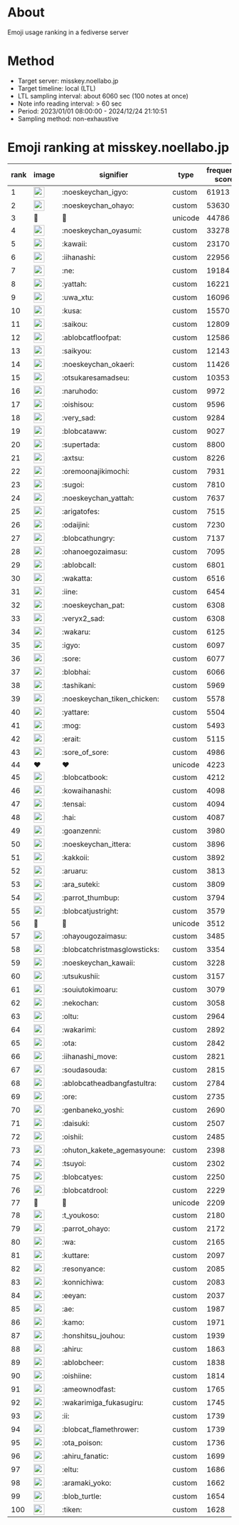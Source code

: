 # About
Emoji usage ranking in a fediverse server

# Method
- Target server: misskey.noellabo.jp
- Target timeline: local (LTL)
- LTL sampling interval: about 6060 sec (100 notes at once)
- Note info reading interval: > 60 sec
- Period: 2023/01/01 08:00:00 - 2024/12/24 21:10:51 
- Sampling method: non-exhaustive

# Emoji ranking at misskey.noellabo.jp

|rank|image|signifier|type|frequency score|
|----|----|----|----|----|
|1|<img height="24" src="https://misskey.noellabo.jp/emoji/noeskeychan_igyo.webp">|:noeskeychan_igyo:|custom|61913|
|2|<img height="24" src="https://misskey.noellabo.jp/emoji/noeskeychan_ohayo.webp">|:noeskeychan_ohayo:|custom|53630|
|3|🎉|🎉|unicode|44786|
|4|<img height="24" src="https://misskey.noellabo.jp/emoji/noeskeychan_oyasumi.webp">|:noeskeychan_oyasumi:|custom|33278|
|5|<img height="24" src="https://misskey.noellabo.jp/emoji/kawaii.webp">|:kawaii:|custom|23170|
|6|<img height="24" src="https://misskey.noellabo.jp/emoji/iihanashi.webp">|:iihanashi:|custom|22956|
|7|<img height="24" src="https://misskey.noellabo.jp/emoji/ne.webp">|:ne:|custom|19184|
|8|<img height="24" src="https://misskey.noellabo.jp/emoji/yattah.webp">|:yattah:|custom|16221|
|9|<img height="24" src="https://misskey.noellabo.jp/emoji/uwa_xtu.webp">|:uwa_xtu:|custom|16096|
|10|<img height="24" src="https://misskey.noellabo.jp/emoji/kusa.webp">|:kusa:|custom|15570|
|11|<img height="24" src="https://misskey.noellabo.jp/emoji/saikou.webp">|:saikou:|custom|12809|
|12|<img height="24" src="https://misskey.noellabo.jp/emoji/ablobcatfloofpat.webp">|:ablobcatfloofpat:|custom|12586|
|13|<img height="24" src="https://misskey.noellabo.jp/emoji/saikyou.webp">|:saikyou:|custom|12143|
|14|<img height="24" src="https://misskey.noellabo.jp/emoji/noeskeychan_okaeri.webp">|:noeskeychan_okaeri:|custom|11426|
|15|<img height="24" src="https://misskey.noellabo.jp/emoji/otsukaresamadseu.webp">|:otsukaresamadseu:|custom|10353|
|16|<img height="24" src="https://misskey.noellabo.jp/emoji/naruhodo.webp">|:naruhodo:|custom|9972|
|17|<img height="24" src="https://misskey.noellabo.jp/emoji/oishisou.webp">|:oishisou:|custom|9596|
|18|<img height="24" src="https://misskey.noellabo.jp/emoji/very_sad.webp">|:very_sad:|custom|9284|
|19|<img height="24" src="https://misskey.noellabo.jp/emoji/blobcataww.webp">|:blobcataww:|custom|9027|
|20|<img height="24" src="https://misskey.noellabo.jp/emoji/supertada.webp">|:supertada:|custom|8800|
|21|<img height="24" src="https://misskey.noellabo.jp/emoji/axtsu.webp">|:axtsu:|custom|8226|
|22|<img height="24" src="https://misskey.noellabo.jp/emoji/oremoonajikimochi.webp">|:oremoonajikimochi:|custom|7931|
|23|<img height="24" src="https://misskey.noellabo.jp/emoji/sugoi.webp">|:sugoi:|custom|7810|
|24|<img height="24" src="https://misskey.noellabo.jp/emoji/noeskeychan_yattah.webp">|:noeskeychan_yattah:|custom|7637|
|25|<img height="24" src="https://misskey.noellabo.jp/emoji/arigatofes.webp">|:arigatofes:|custom|7515|
|26|<img height="24" src="https://misskey.noellabo.jp/emoji/odaijini.webp">|:odaijini:|custom|7230|
|27|<img height="24" src="https://misskey.noellabo.jp/emoji/blobcathungry.webp">|:blobcathungry:|custom|7137|
|28|<img height="24" src="https://misskey.noellabo.jp/emoji/ohanoegozaimasu.webp">|:ohanoegozaimasu:|custom|7095|
|29|<img height="24" src="https://misskey.noellabo.jp/emoji/ablobcall.webp">|:ablobcall:|custom|6801|
|30|<img height="24" src="https://misskey.noellabo.jp/emoji/wakatta.webp">|:wakatta:|custom|6516|
|31|<img height="24" src="https://misskey.noellabo.jp/emoji/iine.webp">|:iine:|custom|6454|
|32|<img height="24" src="https://misskey.noellabo.jp/emoji/noeskeychan_pat.webp">|:noeskeychan_pat:|custom|6308|
|33|<img height="24" src="https://misskey.noellabo.jp/emoji/veryx2_sad.webp">|:veryx2_sad:|custom|6308|
|34|<img height="24" src="https://misskey.noellabo.jp/emoji/wakaru.webp">|:wakaru:|custom|6125|
|35|<img height="24" src="https://misskey.noellabo.jp/emoji/igyo.webp">|:igyo:|custom|6097|
|36|<img height="24" src="https://misskey.noellabo.jp/emoji/sore.webp">|:sore:|custom|6077|
|37|<img height="24" src="https://misskey.noellabo.jp/emoji/blobhai.webp">|:blobhai:|custom|6066|
|38|<img height="24" src="https://misskey.noellabo.jp/emoji/tashikani.webp">|:tashikani:|custom|5969|
|39|<img height="24" src="https://misskey.noellabo.jp/emoji/noeskeychan_tiken_chicken.webp">|:noeskeychan_tiken_chicken:|custom|5578|
|40|<img height="24" src="https://misskey.noellabo.jp/emoji/yattare.webp">|:yattare:|custom|5504|
|41|<img height="24" src="https://misskey.noellabo.jp/emoji/mog.webp">|:mog:|custom|5493|
|42|<img height="24" src="https://misskey.noellabo.jp/emoji/erait.webp">|:erait:|custom|5115|
|43|<img height="24" src="https://misskey.noellabo.jp/emoji/sore_of_sore.webp">|:sore_of_sore:|custom|4986|
|44|❤|❤|unicode|4223|
|45|<img height="24" src="https://misskey.noellabo.jp/emoji/blobcatbook.webp">|:blobcatbook:|custom|4212|
|46|<img height="24" src="https://misskey.noellabo.jp/emoji/kowaihanashi.webp">|:kowaihanashi:|custom|4098|
|47|<img height="24" src="https://misskey.noellabo.jp/emoji/tensai.webp">|:tensai:|custom|4094|
|48|<img height="24" src="https://misskey.noellabo.jp/emoji/hai.webp">|:hai:|custom|4087|
|49|<img height="24" src="https://misskey.noellabo.jp/emoji/goanzenni.webp">|:goanzenni:|custom|3980|
|50|<img height="24" src="https://misskey.noellabo.jp/emoji/noeskeychan_ittera.webp">|:noeskeychan_ittera:|custom|3896|
|51|<img height="24" src="https://misskey.noellabo.jp/emoji/kakkoii.webp">|:kakkoii:|custom|3892|
|52|<img height="24" src="https://misskey.noellabo.jp/emoji/aruaru.webp">|:aruaru:|custom|3813|
|53|<img height="24" src="https://misskey.noellabo.jp/emoji/ara_suteki.webp">|:ara_suteki:|custom|3809|
|54|<img height="24" src="https://misskey.noellabo.jp/emoji/parrot_thumbup.webp">|:parrot_thumbup:|custom|3794|
|55|<img height="24" src="https://misskey.noellabo.jp/emoji/blobcatjustright.webp">|:blobcatjustright:|custom|3579|
|56|🍗|🍗|unicode|3512|
|57|<img height="24" src="https://misskey.noellabo.jp/emoji/ohayougozaimasu.webp">|:ohayougozaimasu:|custom|3485|
|58|<img height="24" src="https://misskey.noellabo.jp/emoji/blobcatchristmasglowsticks.webp">|:blobcatchristmasglowsticks:|custom|3354|
|59|<img height="24" src="https://misskey.noellabo.jp/emoji/noeskeychan_kawaii.webp">|:noeskeychan_kawaii:|custom|3228|
|60|<img height="24" src="https://misskey.noellabo.jp/emoji/utsukushii.webp">|:utsukushii:|custom|3157|
|61|<img height="24" src="https://misskey.noellabo.jp/emoji/souiutokimoaru.webp">|:souiutokimoaru:|custom|3079|
|62|<img height="24" src="https://misskey.noellabo.jp/emoji/nekochan.webp">|:nekochan:|custom|3058|
|63|<img height="24" src="https://misskey.noellabo.jp/emoji/oltu.webp">|:oltu:|custom|2964|
|64|<img height="24" src="https://misskey.noellabo.jp/emoji/wakarimi.webp">|:wakarimi:|custom|2892|
|65|<img height="24" src="https://misskey.noellabo.jp/emoji/ota.webp">|:ota:|custom|2842|
|66|<img height="24" src="https://misskey.noellabo.jp/emoji/iihanashi_move.webp">|:iihanashi_move:|custom|2821|
|67|<img height="24" src="https://misskey.noellabo.jp/emoji/soudasouda.webp">|:soudasouda:|custom|2815|
|68|<img height="24" src="https://misskey.noellabo.jp/emoji/ablobcatheadbangfastultra.webp">|:ablobcatheadbangfastultra:|custom|2784|
|69|<img height="24" src="https://misskey.noellabo.jp/emoji/ore.webp">|:ore:|custom|2735|
|70|<img height="24" src="https://misskey.noellabo.jp/emoji/genbaneko_yoshi.webp">|:genbaneko_yoshi:|custom|2690|
|71|<img height="24" src="https://misskey.noellabo.jp/emoji/daisuki.webp">|:daisuki:|custom|2507|
|72|<img height="24" src="https://misskey.noellabo.jp/emoji/oishii.webp">|:oishii:|custom|2485|
|73|<img height="24" src="https://misskey.noellabo.jp/emoji/ohuton_kakete_agemasyoune.webp">|:ohuton_kakete_agemasyoune:|custom|2398|
|74|<img height="24" src="https://misskey.noellabo.jp/emoji/tsuyoi.webp">|:tsuyoi:|custom|2302|
|75|<img height="24" src="https://misskey.noellabo.jp/emoji/blobcatyes.webp">|:blobcatyes:|custom|2250|
|76|<img height="24" src="https://misskey.noellabo.jp/emoji/blobcatdrool.webp">|:blobcatdrool:|custom|2229|
|77|👀|👀|unicode|2209|
|78|<img height="24" src="https://misskey.noellabo.jp/emoji/t_youkoso.webp">|:t_youkoso:|custom|2180|
|79|<img height="24" src="https://misskey.noellabo.jp/emoji/parrot_ohayo.webp">|:parrot_ohayo:|custom|2172|
|80|<img height="24" src="https://misskey.noellabo.jp/emoji/wa.webp">|:wa:|custom|2165|
|81|<img height="24" src="https://misskey.noellabo.jp/emoji/kuttare.webp">|:kuttare:|custom|2097|
|82|<img height="24" src="https://misskey.noellabo.jp/emoji/resonyance.webp">|:resonyance:|custom|2085|
|83|<img height="24" src="https://misskey.noellabo.jp/emoji/konnichiwa.webp">|:konnichiwa:|custom|2083|
|84|<img height="24" src="https://misskey.noellabo.jp/emoji/eeyan.webp">|:eeyan:|custom|2037|
|85|<img height="24" src="https://misskey.noellabo.jp/emoji/ae.webp">|:ae:|custom|1987|
|86|<img height="24" src="https://misskey.noellabo.jp/emoji/kamo.webp">|:kamo:|custom|1971|
|87|<img height="24" src="https://misskey.noellabo.jp/emoji/honshitsu_jouhou.webp">|:honshitsu_jouhou:|custom|1939|
|88|<img height="24" src="https://misskey.noellabo.jp/emoji/ahiru.webp">|:ahiru:|custom|1863|
|89|<img height="24" src="https://misskey.noellabo.jp/emoji/ablobcheer.webp">|:ablobcheer:|custom|1838|
|90|<img height="24" src="https://misskey.noellabo.jp/emoji/oishiine.webp">|:oishiine:|custom|1814|
|91|<img height="24" src="https://misskey.noellabo.jp/emoji/ameownodfast.webp">|:ameownodfast:|custom|1765|
|92|<img height="24" src="https://misskey.noellabo.jp/emoji/wakarimiga_fukasugiru.webp">|:wakarimiga_fukasugiru:|custom|1745|
|93|<img height="24" src="https://misskey.noellabo.jp/emoji/ii.webp">|:ii:|custom|1739|
|94|<img height="24" src="https://misskey.noellabo.jp/emoji/blobcat_flamethrower.webp">|:blobcat_flamethrower:|custom|1739|
|95|<img height="24" src="https://misskey.noellabo.jp/emoji/ota_poison.webp">|:ota_poison:|custom|1736|
|96|<img height="24" src="https://misskey.noellabo.jp/emoji/ahiru_fanatic.webp">|:ahiru_fanatic:|custom|1699|
|97|<img height="24" src="https://misskey.noellabo.jp/emoji/eltu.webp">|:eltu:|custom|1686|
|98|<img height="24" src="https://misskey.noellabo.jp/emoji/aramaki_yoko.webp">|:aramaki_yoko:|custom|1662|
|99|<img height="24" src="https://misskey.noellabo.jp/emoji/blob_turtle.webp">|:blob_turtle:|custom|1654|
|100|<img height="24" src="https://misskey.noellabo.jp/emoji/tiken.webp">|:tiken:|custom|1628|
